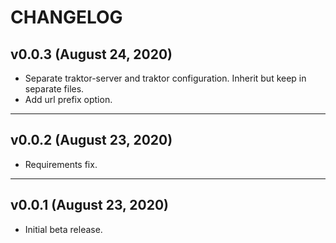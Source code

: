 # CHANGELOG


## v0.0.3 (August 24, 2020)

- Separate traktor-server and traktor configuration. Inherit but keep in
  separate files.
- Add url prefix option.


---


## v0.0.2 (August 23, 2020)

- Requirements fix.


---


## v0.0.1 (August 23, 2020)

- Initial beta release. 
